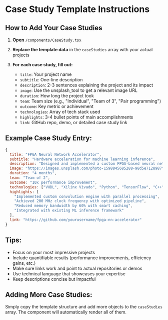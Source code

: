 # Case Study Template Instructions

## How to Add Your Case Studies

1. **Open** `/components/CaseStudy.tsx`

2. **Replace the template data** in the `caseStudies` array with your actual projects

3. **For each case study, fill out:**
   - `title`: Your project name
   - `subtitle`: One-line description
   - `description`: 2-3 sentences explaining the project and its impact
   - `image`: Use the unsplash_tool to get a relevant image URL
   - `duration`: How long the project took
   - `team`: Team size (e.g., "Individual", "Team of 3", "Pair programming")
   - `outcome`: Key metric or achievement
   - `technologies`: Array of tech stack used
   - `highlights`: 3-4 bullet points of main accomplishments
   - `link`: GitHub repo, demo, or detailed case study link

## Example Case Study Entry:

```javascript
{
  title: "FPGA Neural Network Accelerator",
  subtitle: "Hardware acceleration for machine learning inference",
  description: "Designed and implemented a custom FPGA-based neural network accelerator achieving 10x speedup over CPU implementation. Optimized for convolutional neural networks with quantized weights.",
  image: "https://images.unsplash.com/photo-1598845685288-98d5e7128987", // FPGA/hardware image
  duration: "4 months",
  team: "Team of 2",
  outcome: "10x performance improvement",
  technologies: ["VHDL", "Xilinx Vivado", "Python", "TensorFlow", "C++"],
  highlights: [
    "Implemented custom convolution engine with parallel processing",
    "Achieved 200 MHz clock frequency with optimized pipeline",
    "Reduced memory bandwidth by 60% with smart caching",
    "Integrated with existing ML inference framework"
  ],
  link: "https://github.com/yourusername/fpga-nn-accelerator"
}
```

## Tips:
- Focus on your most impressive projects
- Include quantifiable results (performance improvements, efficiency gains, etc.)
- Make sure links work and point to actual repositories or demos
- Use technical language that showcases your expertise
- Keep descriptions concise but impactful

## Adding More Case Studies:
Simply copy the template structure and add more objects to the `caseStudies` array. The component will automatically render all of them.